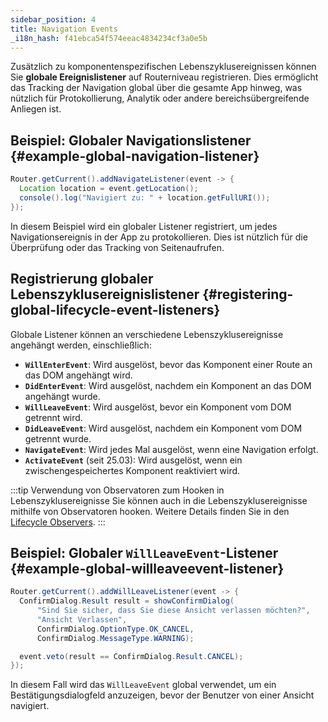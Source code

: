 ```yaml
---
sidebar_position: 4
title: Navigation Events
_i18n_hash: f41ebca54f574eeac4834234cf3a0e5b
---
```

Zusätzlich zu komponentenspezifischen Lebenszyklusereignissen können Sie **globale Ereignislistener** auf Routerniveau registrieren. Dies ermöglicht das Tracking der Navigation global über die gesamte App hinweg, was nützlich für Protokollierung, Analytik oder andere bereichsübergreifende Anliegen ist.

## Beispiel: Globaler Navigationslistener {#example-global-navigation-listener}

```java
Router.getCurrent().addNavigateListener(event -> {
  Location location = event.getLocation();
  console().log("Navigiert zu: " + location.getFullURI());
});
```

In diesem Beispiel wird ein globaler Listener registriert, um jedes Navigationsereignis in der App zu protokollieren. Dies ist nützlich für die Überprüfung oder das Tracking von Seitenaufrufen.

## Registrierung globaler Lebenszyklusereignislistener {#registering-global-lifecycle-event-listeners}

Globale Listener können an verschiedene Lebenszyklusereignisse angehängt werden, einschließlich:

- **`WillEnterEvent`**: Wird ausgelöst, bevor das Komponent einer Route an das DOM angehängt wird.
- **`DidEnterEvent`**: Wird ausgelöst, nachdem ein Komponent an das DOM angehängt wurde.
- **`WillLeaveEvent`**: Wird ausgelöst, bevor ein Komponent vom DOM getrennt wird.
- **`DidLeaveEvent`**: Wird ausgelöst, nachdem ein Komponent vom DOM getrennt wurde.
- **`NavigateEvent`**: Wird jedes Mal ausgelöst, wenn eine Navigation erfolgt.
- **`ActivateEvent`** (seit 25.03): Wird ausgelöst, wenn ein zwischengespeichertes Komponent reaktiviert wird.

:::tip Verwendung von Observatoren zum Hooken in Lebenszyklusereignisse
Sie können auch in die Lebenszyklusereignisse mithilfe von Observatoren hooken. Weitere Details finden Sie in den [Lifecycle Observers](./observers).
:::

## Beispiel: Globaler `WillLeaveEvent`-Listener {#example-global-willleaveevent-listener}

```java
Router.getCurrent().addWillLeaveListener(event -> {
  ConfirmDialog.Result result = showConfirmDialog(
      "Sind Sie sicher, dass Sie diese Ansicht verlassen möchten?",
      "Ansicht Verlassen",
      ConfirmDialog.OptionType.OK_CANCEL,
      ConfirmDialog.MessageType.WARNING);

  event.veto(result == ConfirmDialog.Result.CANCEL);
});
```

In diesem Fall wird das `WillLeaveEvent` global verwendet, um ein Bestätigungsdialogfeld anzuzeigen, bevor der Benutzer von einer Ansicht navigiert.
